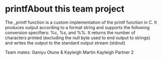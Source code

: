 # printfAbout this team project

The _printf function is a custom implementation of the printf function in C. It produces output according to a format string and supports the following conversion specifiers: %c, %s, and %%. It returns the number of characters printed (excluding the null byte used to end output to strings) and writes the output to the standard output stream (stdout)

Team mates: Ganiyu Otune & Kayleigh Martin
Kayleigh Partner 2
